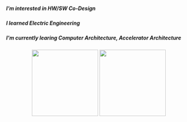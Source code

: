 ##### I’m interested in HW/SW Co-Design
##### I learned Electric Engineering 
##### I'm currently learing Computer Architecture, Accelerator Architecture
<!---
wing0529/wing0529 is a ✨ special ✨ repository because its `README.md` (this file) appears on your GitHub profile.
You can click the Preview link to take a look at your changes.
--->
<div align="center">
  <img src="https://github-readme-stats.vercel.app/api/top-langs/?username=wing0529&layout=compact&theme=dracula" height="180" />
  <img src="https://github-readme-stats.vercel.app/api?username=wing0529&show_icons=true&theme=radical" height="180" />
</div>


